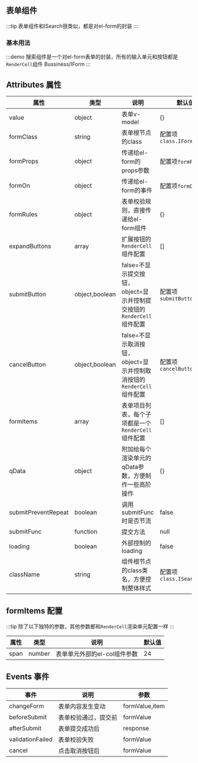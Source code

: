 ## 表单组件

:::tip
表单组件和ISearch很类似，都是对el-form的封装
:::
### 基本用法


:::demo 搜索组件是一个对el-form表单的封装，所有的输入单元和按钮都是`RenderCell`组件
Bussiness/IForm
:::


## Attributes 属性

|属性|类型|说明|默认值|
|--|--|--|--|
|value|object|表单v-model|{}|
|formClass|string|表单根节点的class|配置项`class.IFormRoot`|
|formProps|object|传递给el-form的props参数|配置项`formProps`|
|formOn|object|传递给el-form的事件|配置项`formOn`|
|formRules|object|表单校验规则，直接传递给el-form组件|{}|
|expandButtons|array|扩展按钮的`RenderCell`组件配置|[]|
|submitButton|object,boolean|false=不显示提交按钮，object=显示并控制提交按钮的`RenderCell`组件配置|配置项`submitButton`|
|cancelButton|object,boolean|false=不显示取消按钮，object=显示并控制取消按钮的`RenderCell`组件配置|配置项`cancelButton`|
|formItems|array|表单项目列表，每个子项都是一个`RenderCell`组件配置|[]|
|qData|object|附加给每个渲染单元的qData参数，方便制作一些高阶操作|{}|
|submitPreventRepeat|boolean|调用submitFunc时是否节流|false|
|submitFunc|function|提交方法|null|
|loading|boolean|外部控制的loading|false|
|className|string|组件根节点的class类名，方便控制整体样式|配置项`class.ISearchRoot`|


## formItems 配置

:::tip
除了以下独特的参数，其他参数都和`RenderCell`渲染单元配置一样
:::

|属性|类型|说明|默认值|
|--|--|--|--|
|span|number|表单单元外部的el-col组件参数|24|

## Events 事件
|事件|说明|参数|
|--|--|--|
|changeForm|表单内容发生变动|formValue,item|
|beforeSubmit|表单校验通过，提交前|formValue|
|afterSubmit|表单提交成功后|response|
|validationFailed|表单校验失败|formValue|
|cancel|点击取消按钮后|formValue|
